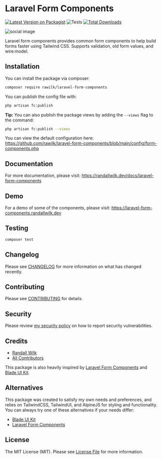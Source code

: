 # Laravel Form Components

[![Latest Version on Packagist](https://img.shields.io/packagist/v/rawilk/laravel-form-components.svg?style=flat-square)](https://packagist.org/packages/rawilk/laravel-form-components)
![Tests](https://github.com/rawilk/laravel-form-components/workflows/Tests/badge.svg?style=flat-square)
[![Total Downloads](https://img.shields.io/packagist/dt/rawilk/laravel-form-components.svg?style=flat-square)](https://packagist.org/packages/rawilk/laravel-form-components)

![social image](https://banners.beyondco.de/Laravel%20Form%20Components.png?theme=light&packageManager=composer+require&packageName=rawilk%2Flaravel-form-components&pattern=diagonalStripes&style=style_1&description=Form+components+built+for+tailwind+%26+Livewire&md=1&showWatermark=0&fontSize=100px&images=code)

Laravel form components provides common form components to help build forms faster using Tailwind CSS. Supports validation, old form values, and wire:model.

## Installation

You can install the package via composer:

```bash
composer require rawilk/laravel-form-components
```

You can publish the config file with:
```bash
php artisan fc:publish
```

**Tip:** You can also publish the package views by adding the `--views` flag to the command:

```bash
php artisan fc:publish --views
```

You can view the default configuration here: https://github.com/rawilk/laravel-form-components/blob/main/config/form-components.php

## Documentation

For more documentation, please visit: https://randallwilk.dev/docs/laravel-form-components

## Demo

For a demo of some of the components, please visit: https://laravel-form-components.randallwilk.dev

## Testing

``` bash
composer test
```

## Changelog

Please see [CHANGELOG](CHANGELOG.md) for more information on what has changed recently.

## Contributing

Please see [CONTRIBUTING](.github/CONTRIBUTING.md) for details.

## Security

Please review [my security policy](../../security) on how to report security vulnerabilities.

## Credits

- [Randall Wilk](https://github.com/rawilk)
- [All Contributors](../../contributors)

This package is also heavily inspired by [Laravel Form Components](https://github.com/protonemedia/laravel-form-components) and [Blade UI Kit](https://blade-ui-kit.com/).

## Alternatives

This package was created to satisfy my own needs and preferences, and relies on TailwindCSS, TailwindUI, and AlpineJS for styling and functionality. You can always
try one of these alternatives if your needs differ:

- [Blade UI Kit](https://blade-ui-kit.com/)
- [Laravel Form Components](https://github.com/protonemedia/laravel-form-components)

## License

The MIT License (MIT). Please see [License File](LICENSE.md) for more information.
